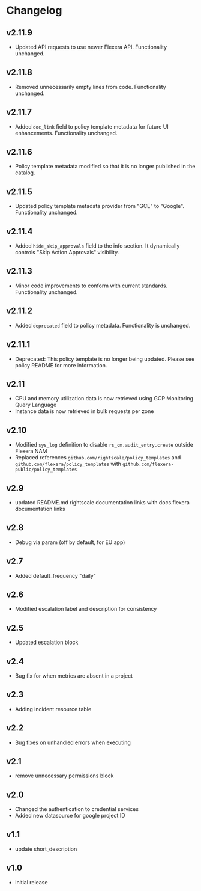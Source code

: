 # Changelog

## v2.11.9

- Updated API requests to use newer Flexera API. Functionality unchanged.

## v2.11.8

- Removed unnecessarily empty lines from code. Functionality unchanged.

## v2.11.7

- Added `doc_link` field to policy template metadata for future UI enhancements. Functionality unchanged.

## v2.11.6

- Policy template metadata modified so that it is no longer published in the catalog.

## v2.11.5

- Updated policy template metadata provider from "GCE" to "Google". Functionality unchanged.

## v2.11.4

- Added `hide_skip_approvals` field to the info section. It dynamically controls "Skip Action Approvals" visibility.

## v2.11.3

- Minor code improvements to conform with current standards. Functionality unchanged.

## v2.11.2

- Added `deprecated` field to policy metadata. Functionality is unchanged.

## v2.11.1

- Deprecated: This policy template is no longer being updated. Please see policy README for more information.

## v2.11

- CPU and memory utilization data is now retrieved using GCP Monitoring Query Language
- Instance data is now retrieved in bulk requests per zone

## v2.10

- Modified `sys_log` definition to disable `rs_cm.audit_entry.create` outside Flexera NAM
- Replaced references `github.com/rightscale/policy_templates` and `github.com/flexera/policy_templates` with `github.com/flexera-public/policy_templates`

## v2.9

- updated README.md rightscale documentation links with docs.flexera documentation links

## v2.8

- Debug via param (off by default, for EU app)

## v2.7

- Added default_frequency "daily"

## v2.6

- Modified escalation label and description for consistency

## v2.5

- Updated escalation block

## v2.4

- Bug fix for when metrics are absent in a project

## v2.3

- Adding incident resource table

## v2.2

- Bug fixes on unhandled errors when executing

## v2.1

- remove unnecessary permissions block

## v2.0

- Changed the authentication to credential services
- Added new datasource for google project ID

## v1.1

- update short_description

## v1.0

- initial release
